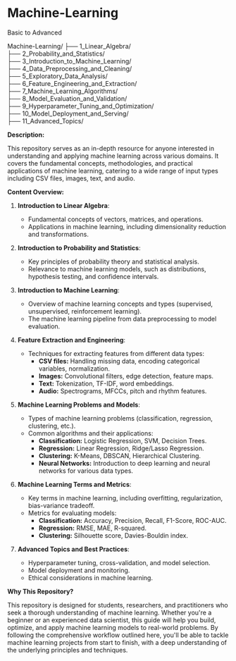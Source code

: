 # Machine-Learning
Basic to Advanced

Machine-Learning/
├── 1_Linear_Algebra/ <br/>
├── 2_Probability_and_Statistics/ <br/>
├── 3_Introduction_to_Machine_Learning/<br/>
├── 4_Data_Preprocessing_and_Cleaning/<br/>
├── 5_Exploratory_Data_Analysis/<br/>
├── 6_Feature_Engineering_and_Extraction/<br/>
├── 7_Machine_Learning_Algorithms/<br/>
├── 8_Model_Evaluation_and_Validation/<br/>
├── 9_Hyperparameter_Tuning_and_Optimization/<br/>
├── 10_Model_Deployment_and_Serving/<br/>
├── 11_Advanced_Topics/<br/>


**Description:**

This repository serves as an in-depth resource for anyone interested in understanding and applying machine learning across various domains. It covers the fundamental concepts, methodologies, and practical applications of machine learning, catering to a wide range of input types including CSV files, images, text, and audio.

**Content Overview:**

1. **Introduction to Linear Algebra**:
   - Fundamental concepts of vectors, matrices, and operations.
   - Applications in machine learning, including dimensionality reduction and transformations.

2. **Introduction to Probability and Statistics**:
   - Key principles of probability theory and statistical analysis.
   - Relevance to machine learning models, such as distributions, hypothesis testing, and confidence intervals.

3. **Introduction to Machine Learning**:
   - Overview of machine learning concepts and types (supervised, unsupervised, reinforcement learning).
   - The machine learning pipeline from data preprocessing to model evaluation.

4. **Feature Extraction and Engineering**:
   - Techniques for extracting features from different data types:
     - **CSV files:** Handling missing data, encoding categorical variables, normalization.
     - **Images:** Convolutional filters, edge detection, feature maps.
     - **Text:** Tokenization, TF-IDF, word embeddings.
     - **Audio:** Spectrograms, MFCCs, pitch and rhythm features.

5. **Machine Learning Problems and Models**:
   - Types of machine learning problems (classification, regression, clustering, etc.).
   - Common algorithms and their applications:
     - **Classification:** Logistic Regression, SVM, Decision Trees.
     - **Regression:** Linear Regression, Ridge/Lasso Regression.
     - **Clustering:** K-Means, DBSCAN, Hierarchical Clustering.
     - **Neural Networks:** Introduction to deep learning and neural networks for various data types.

6. **Machine Learning Terms and Metrics**:
   - Key terms in machine learning, including overfitting, regularization, bias-variance tradeoff.
   - Metrics for evaluating models:
     - **Classification:** Accuracy, Precision, Recall, F1-Score, ROC-AUC.
     - **Regression:** RMSE, MAE, R-squared.
     - **Clustering:** Silhouette score, Davies-Bouldin index.

7. **Advanced Topics and Best Practices**:
   - Hyperparameter tuning, cross-validation, and model selection.
   - Model deployment and monitoring.
   - Ethical considerations in machine learning.

**Why This Repository?**

This repository is designed for students, researchers, and practitioners who seek a thorough understanding of machine learning. Whether you're a beginner or an experienced data scientist, this guide will help you build, optimize, and apply machine learning models to real-world problems. By following the comprehensive workflow outlined here, you'll be able to tackle machine learning projects from start to finish, with a deep understanding of the underlying principles and techniques.

